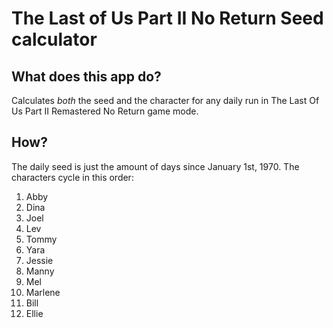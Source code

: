 # The Last of Us Part II No Return Seed calculator

## What does this app do?

Calculates _both_ the seed and the character for any daily run in The Last Of Us Part II Remastered No Return game mode.

## How?

The daily seed is just the amount of days since January 1st, 1970.
The characters cycle in this order:

1. Abby
2. Dina
3. Joel
4. Lev
5. Tommy
6. Yara
7. Jessie
8. Manny
9. Mel
10. Marlene
11. Bill
12. Ellie
